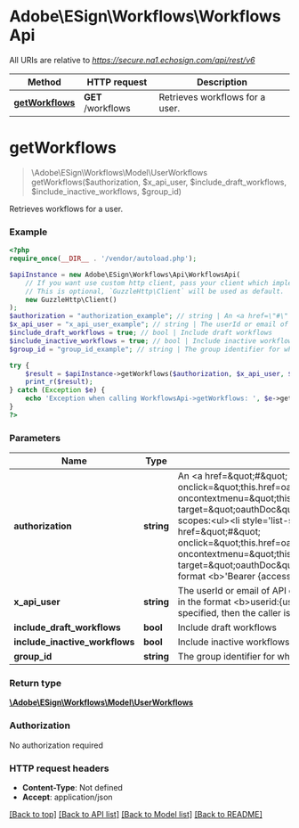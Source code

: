 # Adobe\ESign\Workflows\WorkflowsApi

All URIs are relative to *https://secure.na1.echosign.com/api/rest/v6*

Method | HTTP request | Description
------------- | ------------- | -------------
[**getWorkflows**](WorkflowsApi.md#getWorkflows) | **GET** /workflows | Retrieves workflows for a user.


# **getWorkflows**
> \Adobe\ESign\Workflows\Model\UserWorkflows getWorkflows($authorization, $x_api_user, $include_draft_workflows, $include_inactive_workflows, $group_id)

Retrieves workflows for a user.

### Example
```php
<?php
require_once(__DIR__ . '/vendor/autoload.php');

$apiInstance = new Adobe\ESign\Workflows\Api\WorkflowsApi(
    // If you want use custom http client, pass your client which implements `GuzzleHttp\ClientInterface`.
    // This is optional, `GuzzleHttp\Client` will be used as default.
    new GuzzleHttp\Client()
);
$authorization = "authorization_example"; // string | An <a href=\"#\" onclick=\"this.href=oauthDoc()\" oncontextmenu=\"this.href=oauthDoc()\" target=\"oauthDoc\">OAuth Access Token</a> with scopes:<ul><li style='list-style-type: square'><a href=\"#\" onclick=\"this.href=oauthDoc('workflow_read')\" oncontextmenu=\"this.href=oauthDoc('workflow_read')\" target=\"oauthDoc\">workflow_read</a></li></ul>in the format <b>'Bearer {accessToken}'.
$x_api_user = "x_api_user_example"; // string | The userId or email of API caller using the account or group token in the format <b>userid:{userId} OR email:{email}.</b> If it is not specified, then the caller is inferred from the token.
$include_draft_workflows = true; // bool | Include draft workflows
$include_inactive_workflows = true; // bool | Include inactive workflows
$group_id = "group_id_example"; // string | The group identifier for which the workflows will be fetched

try {
    $result = $apiInstance->getWorkflows($authorization, $x_api_user, $include_draft_workflows, $include_inactive_workflows, $group_id);
    print_r($result);
} catch (Exception $e) {
    echo 'Exception when calling WorkflowsApi->getWorkflows: ', $e->getMessage(), PHP_EOL;
}
?>
```

### Parameters

Name | Type | Description  | Notes
------------- | ------------- | ------------- | -------------
 **authorization** | **string**| An &lt;a href&#x3D;\&quot;#\&quot; onclick&#x3D;\&quot;this.href&#x3D;oauthDoc()\&quot; oncontextmenu&#x3D;\&quot;this.href&#x3D;oauthDoc()\&quot; target&#x3D;\&quot;oauthDoc\&quot;&gt;OAuth Access Token&lt;/a&gt; with scopes:&lt;ul&gt;&lt;li style&#x3D;&#39;list-style-type: square&#39;&gt;&lt;a href&#x3D;\&quot;#\&quot; onclick&#x3D;\&quot;this.href&#x3D;oauthDoc(&#39;workflow_read&#39;)\&quot; oncontextmenu&#x3D;\&quot;this.href&#x3D;oauthDoc(&#39;workflow_read&#39;)\&quot; target&#x3D;\&quot;oauthDoc\&quot;&gt;workflow_read&lt;/a&gt;&lt;/li&gt;&lt;/ul&gt;in the format &lt;b&gt;&#39;Bearer {accessToken}&#39;. |
 **x_api_user** | **string**| The userId or email of API caller using the account or group token in the format &lt;b&gt;userid:{userId} OR email:{email}.&lt;/b&gt; If it is not specified, then the caller is inferred from the token. | [optional]
 **include_draft_workflows** | **bool**| Include draft workflows | [optional]
 **include_inactive_workflows** | **bool**| Include inactive workflows | [optional]
 **group_id** | **string**| The group identifier for which the workflows will be fetched | [optional]

### Return type

[**\Adobe\ESign\Workflows\Model\UserWorkflows**](../Model/UserWorkflows.md)

### Authorization

No authorization required

### HTTP request headers

 - **Content-Type**: Not defined
 - **Accept**: application/json

[[Back to top]](#) [[Back to API list]](../../README.md#documentation-for-api-endpoints) [[Back to Model list]](../../README.md#documentation-for-models) [[Back to README]](../../README.md)

